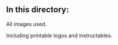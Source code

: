 In this directory:
------------------

All images used.

Including printable logos and instructables.
